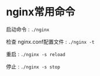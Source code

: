 # nginx常用命令

启动命令 : `./nginx `

检查 nginx.conf配置文件 : `./nginx -t`

重启 : `./nginx -s reload`

停止 : `./nginx -s stop`

